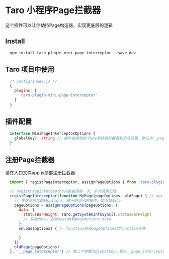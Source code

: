 # Taro 小程序Page拦截器
这个插件可以让你劫持Page构造器，实现更底层的逻辑
## Install
```
  npm install taro-plugin-mini-page-interceptor --save-dev
```

## Taro 项目中使用
``` javascript
  /* config/index.js */
  {
    plugins: [
      'taro-plugin-mini-page-interceptor'
    ]
  }
```
## 插件配置

``` typescript
  interface MiniPageInterceptorOptions {
    globalKey?: string // 插件会使用这个key来挂载拦截器到全局变量，默认为__page_interceptor，如wx.__page_interceptor、swan.__page_interceptor
  }
```

## 注册Page拦截器
请在入口文件app.js顶部注册拦截器
``` javascript
  import { registPageInterceptor, assignPageOptions } from 'taro-plugin-mini-page-interceptor/dist/pageInterceptor'

  // registPageInterceptor只能被调用一次，多次调用无效
  registPageInterceptor(function MyPage(pageOptions, oldPage) { // options为page配置，oldPage为原生Page构造器
    // 在这里可以劫持options，做一些自己的操作，如添加data
    pageOptions = assignPageOptions(pageOptions, {
      data: {
        statusBarHeight: Taro.getSystemInfoSync().statusBarHeight
        // 初始data，会被assign到pageOptions.data
      },
      onLoad(options) { // function会和pageOptions的function合并

      }
    })
    oldPage(pageOptions)
  }, '__page_interceptor') // 第二个参数为globalKey，默认__page_interceptor
```
